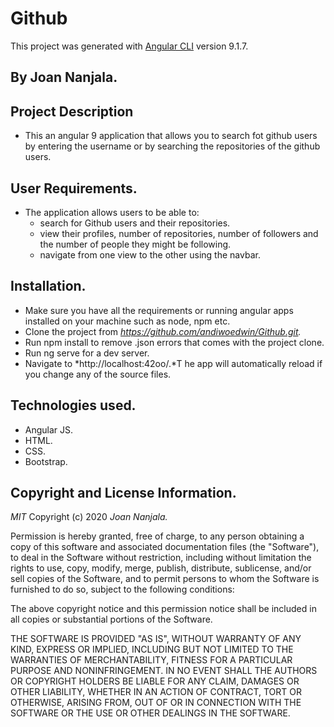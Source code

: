# Github

This project was generated with [Angular CLI](https://github.com/angular/angular-cli) version 9.1.7.

## By Joan Nanjala.

## Project Description
* This an angular 9 application that allows you to search fot github users by entering the username or by searching the repositories of the github users.

## User Requirements.
* The application allows users to be able to:
   * search for Github users and their repositories.
   * view their profiles, number of repositories, number of followers and the number of people they might be following.
   * navigate from one view to the other using the navbar.


## Installation.
* Make sure you have all the requirements or running angular apps installed on your machine such as node, npm etc.
* Clone the project from *https://github.com/andiwoedwin/Github.git.*
* Run npm install to remove .json errors that comes with the project clone.
* Run ng serve for a dev server.
* Navigate to *http://localhost:42oo/.*T he app will automatically reload if you change any of the source files.

## Technologies used.
* Angular JS.
* HTML.
* CSS.
* Bootstrap.

## Copyright and License Information.
*MIT*
 Copyright (c) 2020 *Joan Nanjala.*

Permission is hereby granted, free of charge, to any person obtaining a copy of this software and associated documentation files (the "Software"), to deal in the Software without restriction, including without limitation the rights to use, copy, modify, merge, publish, distribute, sublicense, and/or sell copies of the Software, and to permit persons to whom the Software is furnished to do so, subject to the following conditions:

The above copyright notice and this permission notice shall be included in all copies or substantial portions of the Software.

THE SOFTWARE IS PROVIDED "AS IS", WITHOUT WARRANTY OF ANY KIND, EXPRESS OR IMPLIED, INCLUDING BUT NOT LIMITED TO THE WARRANTIES OF MERCHANTABILITY, FITNESS FOR A PARTICULAR PURPOSE AND NONINFRINGEMENT. IN NO EVENT SHALL THE AUTHORS OR COPYRIGHT HOLDERS BE LIABLE FOR ANY CLAIM, DAMAGES OR OTHER LIABILITY, WHETHER IN AN ACTION OF CONTRACT, TORT OR OTHERWISE, ARISING FROM, OUT OF OR IN CONNECTION WITH THE SOFTWARE OR THE USE OR OTHER DEALINGS IN THE SOFTWARE.


